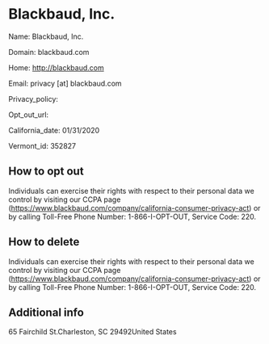 
# Blackbaud, Inc.

Name: Blackbaud, Inc.

Domain: blackbaud.com

Home: http://blackbaud.com

Email: privacy [at] blackbaud.com

Privacy_policy: 

Opt_out_url: 

California_date: 01/31/2020

Vermont_id: 352827



## How to opt out

Individuals can exercise their rights with respect to their personal data we control by visiting our CCPA page (https://www.blackbaud.com/company/california-consumer-privacy-act) or by calling Toll-Free Phone Number: 1-866-I-OPT-OUT, Service Code: 220.

## How to delete

Individuals can exercise their rights with respect to their personal data we control by visiting our CCPA page (https://www.blackbaud.com/company/california-consumer-privacy-act) or by calling Toll-Free Phone Number: 1-866-I-OPT-OUT, Service Code: 220.

## Additional info



65 Fairchild St.Charleston, SC 29492United States

